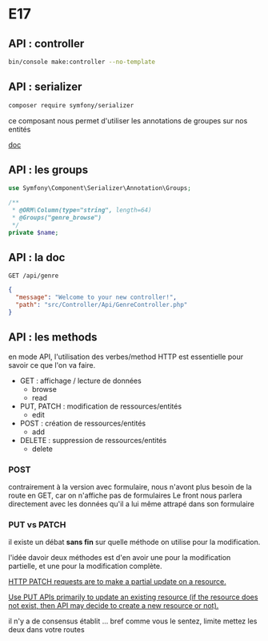 # E17

## API : controller

```bash
bin/console make:controller --no-template
```

## API : serializer

```bash
composer require symfony/serializer
```

ce composant nous permet d'utiliser les annotations de groupes sur nos entités

[doc](https://symfony.com/doc/5.4/components/serializer.html)

## API : les groups

```php
use Symfony\Component\Serializer\Annotation\Groups;

/**
 * @ORM\Column(type="string", length=64)
 * @Groups("genre_browse")
 */
private $name;
```

## API : la doc

`GET /api/genre`

```json
{
  "message": "Welcome to your new controller!",
  "path": "src/Controller/Api/GenreController.php"
}
```

## API : les methods

en mode API, l'utilisation des verbes/method HTTP est essentielle pour savoir ce que l'on va faire.

* GET : affichage / lecture de données
  * browse
  * read
* PUT, PATCH : modification de ressources/entités
  * edit
* POST : création de ressources/entités
  * add
* DELETE : suppression de ressources/entités
  * delete

### POST

contrairement à la version avec formulaire, nous n'avont plus besoin de la route en GET, car on n'affiche pas de formulaires
Le front nous parlera directement avec les données qu'il a lui même attrapé dans son formulaire

### PUT vs PATCH

il existe un débat **sans fin** sur quelle méthode on utilise pour la modification.

l'idée davoir deux méthodes est d'en avoir une pour la modification partielle, et une pour la modification complète.

[HTTP PATCH requests are to make a partial update on a resource.](https://restfulapi.net/http-methods/#patch)

[Use PUT APIs primarily to update an existing resource (if the resource does not exist, then API may decide to create a new resource or not).](https://restfulapi.net/http-methods/#put)

il n'y a de consensus établit ... bref comme vous le sentez, limite mettez les deux dans votre routes


